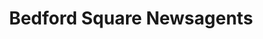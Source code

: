 ---
title: "Bedford Square Newsagents"
url: /dunstable/bedford-square-newsagents/
shop: Zeitungen
---
